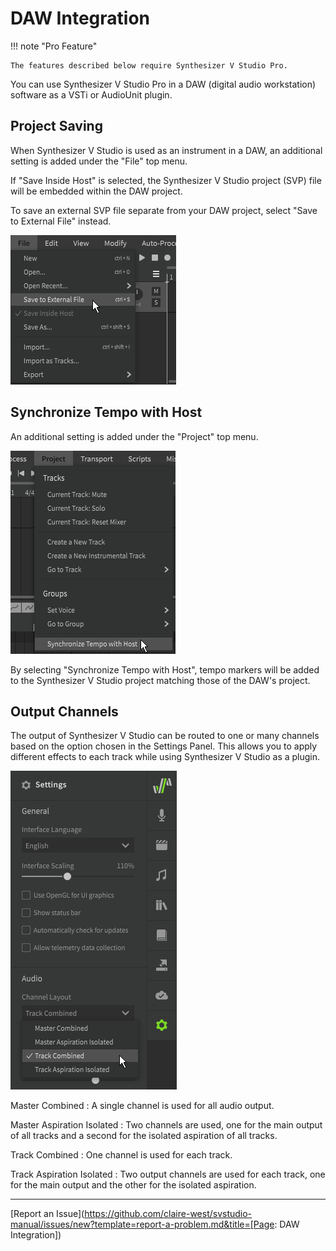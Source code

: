 # DAW Integration

!!! note "Pro Feature"

    The features described below require Synthesizer V Studio Pro.

You can use Synthesizer V Studio Pro in a DAW (digital audio workstation) software as a VSTi or AudioUnit plugin.

## Project Saving

When Synthesizer V Studio is used as an instrument in a DAW, an additional setting is added under the "File" top menu.

If "Save Inside Host" is selected, the Synthesizer V Studio project (SVP) file will be embedded within the DAW project.

To save an external SVP file separate from your DAW project, select "Save to External File" instead.

![Save Inside Host option](/img/daw-integration/save-inside-host.png)

## Synchronize Tempo with Host

An additional setting is added under the "Project" top menu.

![Sync Tempo option](/img/daw-integration/sync-tempo.png)

By selecting "Synchronize Tempo with Host", tempo markers will be added to the Synthesizer V Studio project matching those of the DAW's project.

## Output Channels

The output of Synthesizer V Studio can be routed to one or many channels based on the option chosen in the Settings Panel. This allows you to apply different effects to each track while using Synthesizer V Studio as a plugin.

![Output Channels option](/img/daw-integration/output-channels.png)

Master Combined
: A single channel is used for all audio output.

Master Aspiration Isolated
: Two channels are used, one for the main output of all tracks and a second for the isolated aspiration of all tracks.

Track Combined
: One channel is used for each track.

Track Aspiration Isolated
: Two output channels are used for each track, one for the main output and the other for the isolated aspiration.

---

[Report an Issue](https://github.com/claire-west/svstudio-manual/issues/new?template=report-a-problem.md&title=[Page: DAW Integration])